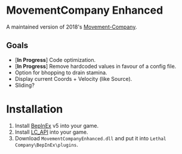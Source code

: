 # MovementCompany Enhanced
A maintained version of 2018's [Movement-Company](https://github.com/u-2018/Movement-Company).<br>

## Goals
- [**In Progress**] Code optimization.
- [**In Progress**] Remove hardcoded values in favour of a config file.
- Option for bhopping to drain stamina.
- Display current Coords + Velocity (like Source).
- Sliding?

# Installation
1. Install [BepInEx](https://github.com/BepInEx/BepInEx/releases) v5 into your game.
2. Install [LC_API](https://thunderstore.io/c/lethal-company/p/2018/LC_API/) into your game.
3. Download `MovementCompanyEnhanced.dll` and put it into `Lethal Company\BepInEx\plugins`.
